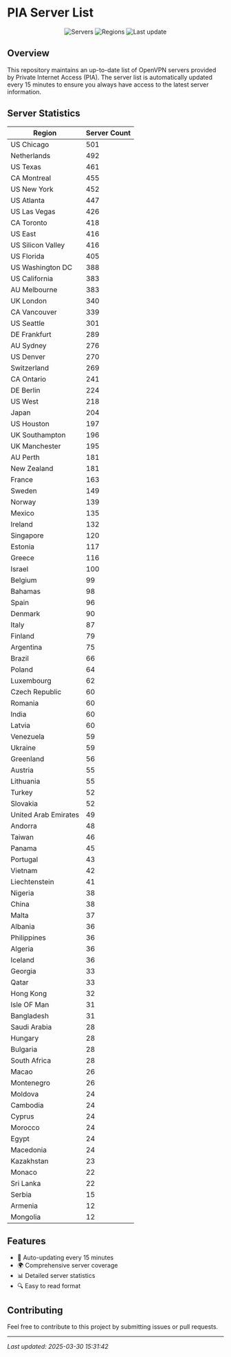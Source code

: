 # PIA Server List

<div align="center">

![Servers](https://img.shields.io/badge/servers-13,724-blue)
![Regions](https://img.shields.io/badge/regions-97-blue)
![Last update](https://img.shields.io/badge/Last_Updated-March_30_2025_10:31_EST-blue)

</div>

## Overview
This repository maintains an up-to-date list of OpenVPN servers provided by Private Internet Access (PIA). The server list is automatically updated every 15 minutes to ensure you always have access to the latest server information.

## Server Statistics
| Region | Server Count |
|--------|--------------|
| US Chicago                     | 501          |
| Netherlands                    | 492          |
| US Texas                       | 461          |
| CA Montreal                    | 455          |
| US New York                    | 452          |
| US Atlanta                     | 447          |
| US Las Vegas                   | 426          |
| CA Toronto                     | 418          |
| US East                        | 416          |
| US Silicon Valley              | 416          |
| US Florida                     | 405          |
| US Washington DC               | 388          |
| US California                  | 383          |
| AU Melbourne                   | 383          |
| UK London                      | 340          |
| CA Vancouver                   | 339          |
| US Seattle                     | 301          |
| DE Frankfurt                   | 289          |
| AU Sydney                      | 276          |
| US Denver                      | 270          |
| Switzerland                    | 269          |
| CA Ontario                     | 241          |
| DE Berlin                      | 224          |
| US West                        | 218          |
| Japan                          | 204          |
| US Houston                     | 197          |
| UK Southampton                 | 196          |
| UK Manchester                  | 195          |
| AU Perth                       | 181          |
| New Zealand                    | 181          |
| France                         | 163          |
| Sweden                         | 149          |
| Norway                         | 139          |
| Mexico                         | 135          |
| Ireland                        | 132          |
| Singapore                      | 120          |
| Estonia                        | 117          |
| Greece                         | 116          |
| Israel                         | 100          |
| Belgium                        | 99           |
| Bahamas                        | 98           |
| Spain                          | 96           |
| Denmark                        | 90           |
| Italy                          | 87           |
| Finland                        | 79           |
| Argentina                      | 75           |
| Brazil                         | 66           |
| Poland                         | 64           |
| Luxembourg                     | 62           |
| Czech Republic                 | 60           |
| Romania                        | 60           |
| India                          | 60           |
| Latvia                         | 60           |
| Venezuela                      | 59           |
| Ukraine                        | 59           |
| Greenland                      | 56           |
| Austria                        | 55           |
| Lithuania                      | 55           |
| Turkey                         | 52           |
| Slovakia                       | 52           |
| United Arab Emirates           | 49           |
| Andorra                        | 48           |
| Taiwan                         | 46           |
| Panama                         | 45           |
| Portugal                       | 43           |
| Vietnam                        | 42           |
| Liechtenstein                  | 41           |
| Nigeria                        | 38           |
| China                          | 38           |
| Malta                          | 37           |
| Albania                        | 36           |
| Philippines                    | 36           |
| Algeria                        | 36           |
| Iceland                        | 36           |
| Georgia                        | 33           |
| Qatar                          | 33           |
| Hong Kong                      | 32           |
| Isle OF Man                    | 31           |
| Bangladesh                     | 31           |
| Saudi Arabia                   | 28           |
| Hungary                        | 28           |
| Bulgaria                       | 28           |
| South Africa                   | 28           |
| Macao                          | 26           |
| Montenegro                     | 26           |
| Moldova                        | 24           |
| Cambodia                       | 24           |
| Cyprus                         | 24           |
| Morocco                        | 24           |
| Egypt                          | 24           |
| Macedonia                      | 24           |
| Kazakhstan                     | 23           |
| Monaco                         | 22           |
| Sri Lanka                      | 22           |
| Serbia                         | 15           |
| Armenia                        | 12           |
| Mongolia                       | 12           |

## Features
- 🔄 Auto-updating every 15 minutes
- 🌍 Comprehensive server coverage
- 📊 Detailed server statistics
- 🔍 Easy to read format

## Contributing
Feel free to contribute to this project by submitting issues or pull requests.

---
*Last updated: 2025-03-30 15:31:42*